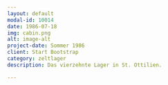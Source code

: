 ```yaml
---
layout: default
modal-id: 10014
date: 1986-07-18
img: cabin.png
alt: image-alt
project-date: Sommer 1986
client: Start Bootstrap
category: zeltlager
description: Das vierzehnte Lager in St. Ottilien.

---
```

